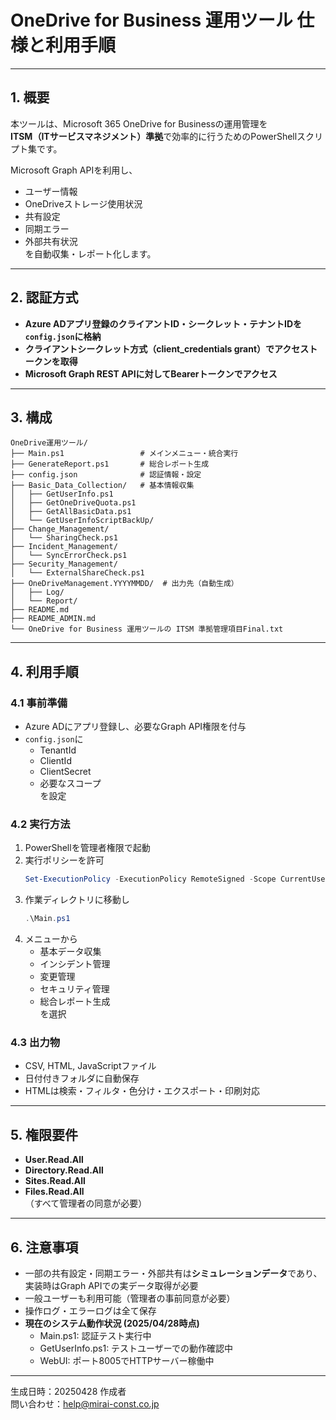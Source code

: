 # OneDrive for Business 運用ツール 仕様と利用手順

---

## 1. 概要

本ツールは、Microsoft 365 OneDrive for Businessの運用管理を  
**ITSM（ITサービスマネジメント）準拠**で効率的に行うためのPowerShellスクリプト集です。

Microsoft Graph APIを利用し、  
- ユーザー情報  
- OneDriveストレージ使用状況  
- 共有設定  
- 同期エラー  
- 外部共有状況  
を自動収集・レポート化します。

---

## 2. 認証方式

- **Azure ADアプリ登録のクライアントID・シークレット・テナントIDを`config.json`に格納**
- **クライアントシークレット方式（client_credentials grant）でアクセストークンを取得**
- **Microsoft Graph REST APIに対してBearerトークンでアクセス**

---

## 3. 構成

```
OneDrive運用ツール/
├── Main.ps1                 # メインメニュー・統合実行
├── GenerateReport.ps1       # 総合レポート生成
├── config.json              # 認証情報・設定
├── Basic_Data_Collection/   # 基本情報収集
│   ├── GetUserInfo.ps1
│   ├── GetOneDriveQuota.ps1
│   ├── GetAllBasicData.ps1
│   └── GetUserInfoScriptBackUp/
├── Change_Management/
│   └── SharingCheck.ps1
├── Incident_Management/
│   └── SyncErrorCheck.ps1
├── Security_Management/
│   └── ExternalShareCheck.ps1
├── OneDriveManagement.YYYYMMDD/  # 出力先（自動生成）
│   ├── Log/
│   └── Report/
├── README.md
├── README_ADMIN.md
└── OneDrive for Business 運用ツールの ITSM 準拠管理項目Final.txt
```

---

## 4. 利用手順

### 4.1 事前準備

- Azure ADにアプリ登録し、必要なGraph API権限を付与
- `config.json`に  
  - TenantId  
  - ClientId  
  - ClientSecret  
  - 必要なスコープ  
  を設定

### 4.2 実行方法

1. PowerShellを管理者権限で起動
2. 実行ポリシーを許可  
   ```powershell
   Set-ExecutionPolicy -ExecutionPolicy RemoteSigned -Scope CurrentUser
   ```
3. 作業ディレクトリに移動し  
   ```powershell
   .\Main.ps1
   ```
4. メニューから  
   - 基本データ収集  
   - インシデント管理  
   - 変更管理  
   - セキュリティ管理  
   - 総合レポート生成  
   を選択

### 4.3 出力物

- CSV, HTML, JavaScriptファイル
- 日付付きフォルダに自動保存
- HTMLは検索・フィルタ・色分け・エクスポート・印刷対応

---

## 5. 権限要件

- **User.Read.All**  
- **Directory.Read.All**  
- **Sites.Read.All**  
- **Files.Read.All**  
（すべて管理者の同意が必要）

---

## 6. 注意事項

- 一部の共有設定・同期エラー・外部共有は**シミュレーションデータ**であり、  
  実装時はGraph APIでの実データ取得が必要
- 一般ユーザーも利用可能（管理者の事前同意が必要）
- 操作ログ・エラーログは全て保存
- **現在のシステム動作状況 (2025/04/28時点)**
  - Main.ps1: 認証テスト実行中
  - GetUserInfo.ps1: テストユーザーでの動作確認中
  - WebUI: ポート8005でHTTPサーバー稼働中

---

生成日時：20250428
作成者  
問い合わせ：help@mirai-const.co.jp
